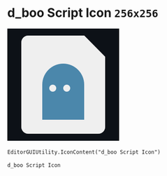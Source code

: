 # d_boo Script Icon `256x256`
<img src="/img/d_boo%20Script%20Icon.png" width=256 height=256>

``` CSharp
EditorGUIUtility.IconContent("d_boo Script Icon")
```
```
d_boo Script Icon
```

